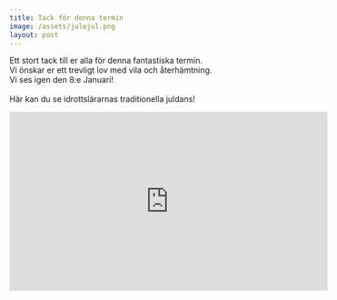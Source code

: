 ```yaml
---
title: Tack för denna termin
image: /assets/julejul.png
layout: post
---
```


Ett stort tack till er alla för denna fantastiska termin.<br>
Vi önskar er ett trevligt lov med vila och återhämtning.<br>
Vi ses igen den 8:e Januari!<br>
<br>
Här kan du se idrottslärarnas traditionella juldans!<br>

<iframe width="560" height="315" src="https://www.youtube.com/embed/eMudfvRevXE" frameborder="0" allow="accelerometer; autoplay; encrypted-media; gyroscope; picture-in-picture" allowfullscreen></iframe>
